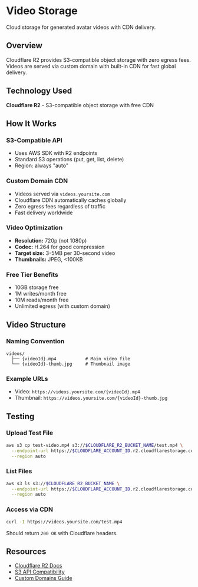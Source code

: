 # Video Storage

Cloud storage for generated avatar videos with CDN delivery.

## Overview

Cloudflare R2 provides S3-compatible object storage with zero egress fees. Videos are served via custom domain with built-in CDN for fast global delivery.

## Technology Used

**Cloudflare R2** - S3-compatible object storage with free CDN

## How It Works

### S3-Compatible API
- Uses AWS SDK with R2 endpoints
- Standard S3 operations (put, get, list, delete)
- Region: always "auto"

### Custom Domain CDN
- Videos served via `videos.yoursite.com`
- Cloudflare CDN automatically caches globally
- Zero egress fees regardless of traffic
- Fast delivery worldwide

### Video Optimization
- **Resolution:** 720p (not 1080p)
- **Codec:** H.264 for good compression
- **Target size:** 3-5MB per 30-second video
- **Thumbnails:** JPEG, <100KB

### Free Tier Benefits
- 10GB storage free
- 1M writes/month free
- 10M reads/month free
- Unlimited egress (with custom domain)

## Video Structure

### Naming Convention

```
videos/
  ├── {videoId}.mp4           # Main video file
  └── {videoId}-thumb.jpg     # Thumbnail image
```

### Example URLs

- Video: `https://videos.yoursite.com/{videoId}.mp4`
- Thumbnail: `https://videos.yoursite.com/{videoId}-thumb.jpg`

## Testing

### Upload Test File

```bash
aws s3 cp test-video.mp4 s3://$CLOUDFLARE_R2_BUCKET_NAME/test.mp4 \
  --endpoint-url https://$CLOUDFLARE_ACCOUNT_ID.r2.cloudflarestorage.com \
  --region auto
```

### List Files

```bash
aws s3 ls s3://$CLOUDFLARE_R2_BUCKET_NAME \
  --endpoint-url https://$CLOUDFLARE_ACCOUNT_ID.r2.cloudflarestorage.com \
  --region auto
```

### Access via CDN

```bash
curl -I https://videos.yoursite.com/test.mp4
```

Should return `200 OK` with Cloudflare headers.

## Resources

- [Cloudflare R2 Docs](https://developers.cloudflare.com/r2/)
- [S3 API Compatibility](https://developers.cloudflare.com/r2/api/s3/api/)
- [Custom Domains Guide](https://developers.cloudflare.com/r2/buckets/public-buckets/)
